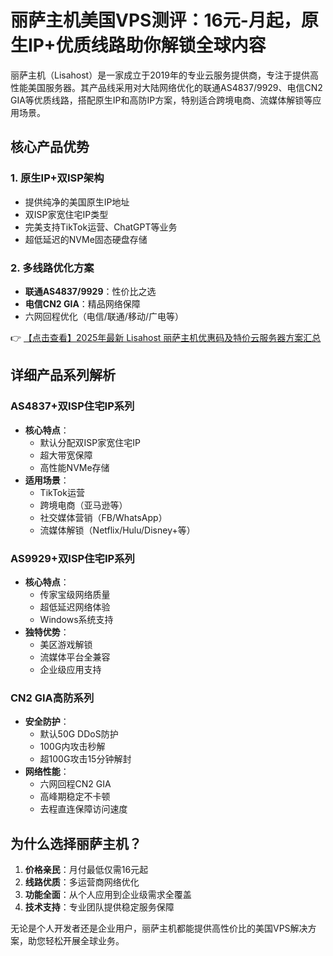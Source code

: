 # 丽萨主机美国VPS测评：16元-月起，原生IP+优质线路助你解锁全球内容

丽萨主机（Lisahost）是一家成立于2019年的专业云服务提供商，专注于提供高性能美国服务器。其产品线采用对大陆网络优化的联通AS4837/9929、电信CN2 GIA等优质线路，搭配原生IP和高防IP方案，特别适合跨境电商、流媒体解锁等应用场景。

## 核心产品优势

### 1. 原生IP+双ISP架构
- 提供纯净的美国原生IP地址
- 双ISP家宽住宅IP类型
- 完美支持TikTok运营、ChatGPT等业务
- 超低延迟的NVMe固态硬盘存储

### 2. 多线路优化方案
- **联通AS4837/9929**：性价比之选
- **电信CN2 GIA**：精品网络保障
- 六网回程优化（电信/联通/移动/广电等）

👉 [【点击查看】2025年最新 Lisahost 丽萨主机优惠码及特价云服务器方案汇总](https://bit.ly/lisazhuji)

## 详细产品系列解析

### AS4837+双ISP住宅IP系列
- **核心特点**：
  - 默认分配双ISP家宽住宅IP
  - 超大带宽保障
  - 高性能NVMe存储
- **适用场景**：
  - TikTok运营
  - 跨境电商（亚马逊等）
  - 社交媒体营销（FB/WhatsApp）
  - 流媒体解锁（Netflix/Hulu/Disney+等）

### AS9929+双ISP住宅IP系列
- **核心特点**：
  - 传家宝级网络质量
  - 超低延迟网络体验
  - Windows系统支持
- **独特优势**：
  - 美区游戏解锁
  - 流媒体平台全兼容
  - 企业级应用支持

### CN2 GIA高防系列
- **安全防护**：
  - 默认50G DDoS防护
  - 100G内攻击秒解
  - 超100G攻击15分钟解封
- **网络性能**：
  - 六网回程CN2 GIA
  - 高峰期稳定不卡顿
  - 去程直连保障访问速度

## 为什么选择丽萨主机？
1. **价格亲民**：月付最低仅需16元起
2. **线路优质**：多运营商网络优化
3. **功能全面**：从个人应用到企业级需求全覆盖
4. **技术支持**：专业团队提供稳定服务保障

无论是个人开发者还是企业用户，丽萨主机都能提供高性价比的美国VPS解决方案，助您轻松开展全球业务。